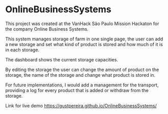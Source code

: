 # OnlineBusinessSystems

This project was created at the VanHack São Paulo Mission Hackaton for the company Online Business Systems.

This system manages storage of farm in one single page, the user can add a new storage and set what kind of product is stored and how much of it is in each storage. 

The dashboard shows the current storage capacities. 

By editing the storage the user can change the amount of product on the storage, the name of the storage and change what product is stored in.

For future implementations, I would add a management for the transport, providing a log for every product that is added or withdraw from the storage.

Link for live demo https://gustpereira.github.io/OnlineBusinessSystems/
